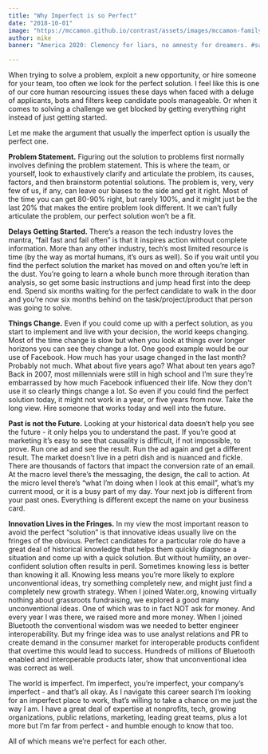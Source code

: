```yaml
---
title: "Why Imperfect is so Perfect"
date: "2018-10-01"
image: "https://mccamon.github.io/contrast/assets/images/mccamon-family.png"
author: mike
banner: "America 2020: Clemency for liars, no amnesty for dreamers. #saveTheDream"

---
```


When trying to solve a problem, exploit a new opportunity, or hire someone for your team, too often we look for the perfect solution. I feel like this is one of our core human resourcing issues these days when faced with a deluge of applicants, bots and filters keep candidate pools manageable. Or when it comes to solving a challenge we get blocked by getting everything right instead of just getting started.

<!-- more -->

Let me make the argument that usually the imperfect option is usually the perfect one.

**Problem Statement.** Figuring out the solution to problems first normally involves defining the problem statement. This is where the team, or yourself, look to exhaustively clarify and articulate the problem, its causes, factors, and then brainstorm potential solutions. The problem is, very, very few of us, if any, can leave our biases to the side and get it right. Most of the time you can get 80-90% right, but rarely 100%, and it might just be the last 20% that makes the entire problem look different. It we can’t fully articulate the problem, our perfect solution won’t be a fit.

**Delays Getting Started.** There’s a reason the tech industry loves the mantra, “fail fast and fail often” is that it inspires action without complete information. More than any other industry, tech’s most limited resource is time (by the way as mortal humans, it’s ours as well). So if you wait until you find the perfect solution the market has moved on and often you’re left in the dust. You’re going to learn a whole bunch more through iteration than analysis, so get some basic instructions and jump head first into the deep end. Spend six months waiting for the perfect candidate to walk in the door and you’re now six months behind on the task/project/product that person was going to solve.

**Things Change.** Even if you could come up with a perfect solution, as you start to implement and live with your decision, the world keeps changing. Most of the time change is slow but when you look at things over longer horizons you can see they change a lot. One good example would be our use of Facebook. How much has your usage changed in the last month? Probably not much. What about five years ago? What about ten years ago? Back in 2007, most millennials were still in high school and I’m sure they’re embarrassed by how much Facebook influenced their life. Now they don't use it so clearly things change a lot. So even if you could find the perfect solution today, it might not work in a year, or five years from now. Take the long view. Hire someone that works today and well into the future.

**Past is not the Future.** Looking at your historical data doesn’t help you see the future - it only helps you to understand the past. If you’re good at marketing it’s easy to see that causality is difficult, if not impossible, to prove. Run one ad and see the result. Run the ad again and get a different result. The market doesn’t live in a petri dish and is nuanced and fickle. There are thousands of factors that impact the conversion rate of an email. At the macro level there’s the messaging, the design, the call to action. At the micro level there’s “what I’m doing when I look at this email”, what’s my current mood, or it is a busy part of my day. Your next job is different from your past ones. Everything is different except the name on your business card.

**Innovation Lives in the Fringes.** In my view the most important reason to avoid the perfect “solution” is that innovative ideas usually live on the fringes of the obvious. Perfect candidates for a particular role do have a great deal of historical knowledge that helps them quickly diagnose a situation and come up with a quick solution. But without humility, an over-confident solution often results in peril. Sometimes knowing less is better than knowing it all. Knowing less means you’re more likely to explore unconventional ideas, try something completely new, and might just find a completely new growth strategy. When I joined Water.org, knowing virtually nothing about grassroots fundraising, we explored a good many unconventional ideas. One of which was to in fact NOT ask for money. And every year I was there, we raised more and more money. When I joined Bluetooth the conventional wisdom was we needed to better engineer interoperability. But my fringe idea was to use analyst relations and PR to create demand in the consumer market for interoperable products confident that overtime this would lead to success. Hundreds of millions of Bluetooth enabled and interoperable products later, show that unconventional idea was correct as well.

The world is imperfect. I’m imperfect, you’re imperfect, your company’s imperfect - and that’s all okay. As I navigate this career search I’m looking for an imperfect place to work, that’s willing to take a chance on me just the way I am. I have a great deal of expertise at nonprofits, tech, growing organizations, public relations, marketing, leading great teams, plus a lot more but I’m far from perfect - and humble enough to know that too.

All of which means we’re perfect for each other.
